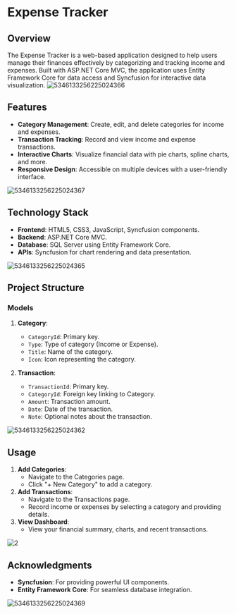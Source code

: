 # Expense Tracker

## Overview
The Expense Tracker is a web-based application designed to help users manage their finances effectively by categorizing and tracking income and expenses. Built with ASP.NET Core MVC, the application uses Entity Framework Core for data access and Syncfusion for interactive data visualization.
![5346133256225024366](https://github.com/user-attachments/assets/d684e43a-f688-4eed-9fd1-3f2ef81dc9ba)
## Features
- **Category Management**: Create, edit, and delete categories for income and expenses.
- **Transaction Tracking**: Record and view income and expense transactions.
- **Interactive Charts**: Visualize financial data with pie charts, spline charts, and more.
- **Responsive Design**: Accessible on multiple devices with a user-friendly interface.

![5346133256225024367](https://github.com/user-attachments/assets/94026b09-559c-41c7-b51c-03b2285394af)

## Technology Stack
- **Frontend**: HTML5, CSS3, JavaScript, Syncfusion components.
- **Backend**: ASP.NET Core MVC.
- **Database**: SQL Server using Entity Framework Core.
- **APIs**: Syncfusion for chart rendering and data presentation.

![5346133256225024365](https://github.com/user-attachments/assets/4160e48e-aaf2-46bd-9326-c84babceaba4)

## Project Structure
### Models
1. **Category**:
   - `CategoryId`: Primary key.
   - `Type`: Type of category (Income or Expense).
   - `Title`: Name of the category.
   - `Icon`: Icon representing the category.

2. **Transaction**:
   - `TransactionId`: Primary key.
   - `CategoryId`: Foreign key linking to Category.
   - `Amount`: Transaction amount.
   - `Date`: Date of the transaction.
   - `Note`: Optional notes about the transaction.

![5346133256225024362](https://github.com/user-attachments/assets/44befa73-030c-482e-8e55-c54693193562)

## Usage
1. **Add Categories**:
   - Navigate to the Categories page.
   - Click "+ New Category" to add a category.
2. **Add Transactions**:
   - Navigate to the Transactions page.
   - Record income or expenses by selecting a category and providing details.
3. **View Dashboard**:
   - View your financial summary, charts, and recent transactions.

![2](https://github.com/user-attachments/assets/f28dc5a2-6181-4297-ae6c-8bea99ab6c3e)

## Acknowledgments
- **Syncfusion**: For providing powerful UI components.
- **Entity Framework Core**: For seamless database integration.

![5346133256225024369](https://github.com/user-attachments/assets/4ad7d9b3-be10-44bf-b654-f5f6ee1983cd)

